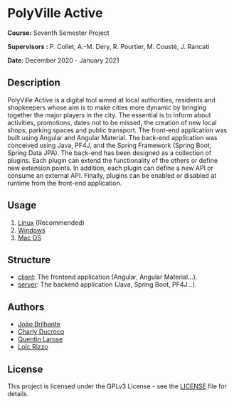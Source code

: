 # PolyVille Active

**Course:** Seventh Semester Project

**Supervisors :** P. Collet, A.-M. Dery, R. Pourtier, M. Cousté, J. Rancati

**Date:** December 2020 - January 2021

## Description

PolyVille Active is a digital tool aimed at local authorities, residents and shopkeepers whose aim is to make cities more dynamic by bringing together the major players in the city. The essential is to inform about activities, promotions, dates not to be missed, the creation of new local shops, parking spaces and public transport. The front-end application was built using Angular and Angular Material. The back-end application was conceived using Java, PF4J, and the Spring Framework (Spring Boot, Spring Data JPA). The back-end has been designed as a collection of plugins. Each plugin can extend the functionality of the others or define new extension points. In addition, each plugin can define a new API or consume an external API. Finally, plugins can be enabled or disabled at runtime from the front-end application.

## Usage

1. [Linux](docs/linux) (Recommended)
2. [Windows](docs/windows)
3. [Mac OS](https://youtu.be/dQw4w9WgXcQ)

## Structure

- [client](client): The frontend application (Angular, Angular Material...).
- [server](server): The backend application (Java, Spring Boot, PF4J...).

## Authors

- [João Brilhante](https://github.com/JoaoBrlt)
- [Charly Ducrocq](https://github.com/CharlyDucrocq)
- [Quentin Larose](https://github.com/QuentinLarose)
- [Loïc Rizzo](https://github.com/Loic-Rizzo)

## License

This project is licensed under the GPLv3 License - see the [LICENSE](LICENSE) file for details.

